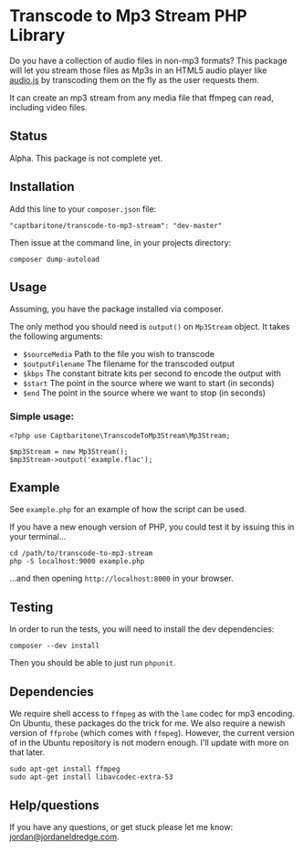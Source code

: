 
# Transcode to Mp3 Stream PHP Library

Do you have a collection of audio files in non-mp3 formats? This package will
let you stream those files as Mp3s in an HTML5 audio player like
[audio.js](http://kolber.github.io/audiojs/) by transcoding them on the fly as
the user requests them.

It can create an mp3 stream from any media file that ffmpeg can read, including
video files.

## Status

Alpha. This package is not complete yet.

## Installation 

Add this line to your `composer.json` file: 

    "captbaritone/transcode-to-mp3-stream": "dev-master"

Then issue at the command line, in your projects directory:

    composer dump-autoload

## Usage

Assuming, you have the package installed via composer.

The only method you should need is `output()` on `Mp3Stream` object. It takes
the following arguments:

- `$sourceMedia` Path to the file  you wish to transcode
- `$outputFilename` The filename for the transcoded output
- `$kbps` The constant bitrate kits per second to encode the output with
- `$start` The point in the source where we want to start (in seconds)
- `$end` The point in the source where we want to stop (in seconds)

### Simple usage: 

    <?php use Captbaritone\TranscodeToMp3Stream\Mp3Stream;

    $mp3Stream = new Mp3Stream();
    $mp3Stream->output('example.flac');

## Example

See `example.php` for an example of how the script can be used.

If you have a new enough version of PHP, you could test it by issuing this in
your terminal...

    cd /path/to/transcode-to-mp3-stream
    php -S localhost:9000 example.php


...and then opening `http://localhost:8000` in your browser.

## Testing

In order to run the tests, you will need to install the dev dependencies:

    composer --dev install


Then you should be able to just run `phpunit`.

## Dependencies

We require shell access to `ffmpeg` as with the `lame` codec for mp3 encoding.
On Ubuntu, these packages do the trick for me. We also require a newish version
of `ffprobe` (which comes with `ffmpeg`). However, the current version of in
the Ubuntu repository is not modern enough. I'll update with more on that
later.

    sudo apt-get install ffmpeg
    sudo apt-get install libavcodec-extra-53

## Help/questions

If you have any questions, or get stuck please let me know:
jordan@jordaneldredge.com.
